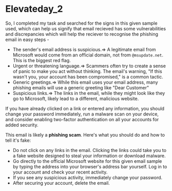 # Elevateday_2

So, I completed my task and searched for the signs in this given sample used, which can help us signify that email recieved has some vulnerabilities and discrepancies 
which will help the reciever to recognise the phishing email in easy steps -

* The sender's email address is suspicious.=> A legitimate email from Microsoft would come from an official domain, not from `@msupdate.net`. This is the biggest red flag.
* Urgent or threatening language.=> Scammers often try to create a sense of panic to make you act without thinking. The email's warning, "If this wasn't you, your account has been compromised," is a common tactic.
* Generic greetings.=> While this email uses your email address, many phishing emails will use a generic greeting like "Dear Customer"
* Suspicious links.=> The links in the email, while they might look like they go to Microsoft, likely lead to a different, malicious website.

If you have already clicked on a link or entered any information, you should change your password immediately, run a malware scan on your device, and consider enabling two-factor authentication on all your accounts for added security.

This email is likely a **phishing scam**. Here's what you should do and how to tell it's fake:

* Do not click on any links in the email. Clicking the links could take you to a fake website designed to steal your information or download malware.
*  Go directly to the official Microsoft website for this given email sample by typing the address into your browser's address bar yourself. Log in to your account and check your recent activity.
*  If you see any suspicious activity, immediately change your password.
*  After securing your account, delete the email.
